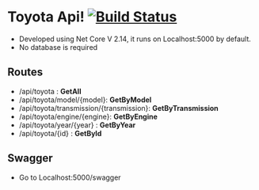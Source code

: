 # Toyota Api! [![Build Status](https://travis-ci.org/magicnova/ToyotaApi.svg?branch=master)](https://travis-ci.org/magicnova/ToyotaApi)

 - Developed using Net Core V 2.14, it runs on Localhost:5000 by default.
 - No database is required



## Routes

- /api/toyota : **GetAll**
- /api/toyota/model/{model}: **GetByModel**
- /api/toyota/transmission/{transmission}: **GetByTransmission**
- /api/toyota/engine/{engine}: **GetByEngine**
- /api/toyota/year/{year} : **GetByYear**
- /api/toyota/{id} : **GetById**


## Swagger
- Go to Localhost:5000/swagger
